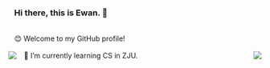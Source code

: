 ### &nbsp;&nbsp;&nbsp;Hi there, this is Ewan. 👋
</br>
&nbsp;&nbsp;
😊 Welcome to my GitHub profile!
</br></br>
&nbsp;&nbsp;
🌱 I’m currently learning CS in ZJU.

<img align='right' src="https://github-readme-stats.vercel.app/api?username=Ewan-K&hide_border=true&show_icons=true&theme=dracula">
<img align='left' src="https://github-readme-stats.vercel.app/api/top-langs/?username=Ewan-K&layout=compact&hide=html,css,less,ejs&langs_count=11&hide_border=true&theme=dracula">
